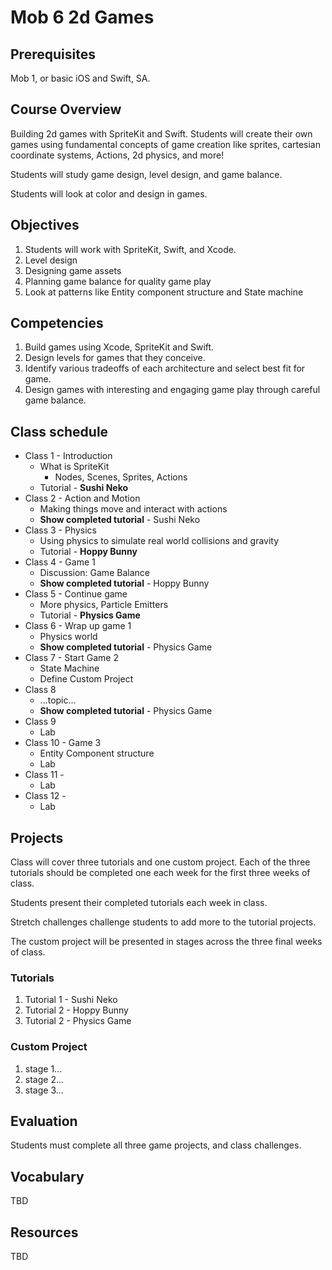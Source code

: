# Mob 6 2d Games

## Prerequisites

Mob 1, or basic iOS and Swift, SA.

## Course Overview

Building 2d games with SpriteKit and Swift. Students will create their own games
using fundamental concepts of game creation like sprites, cartesian coordinate
systems, Actions, 2d physics, and more!

Students will study game design, level design, and game balance.

Students will look at color and design in games.

## Objectives

1. Students will work with SpriteKit, Swift, and Xcode.
1. Level design
1. Designing game assets
1. Planning game balance for quality game play
1. Look at patterns like Entity component structure and State machine

## Competencies

1. Build games using Xcode, SpriteKit and Swift.
1. Design levels for games that they conceive.
1. Identify various tradeoffs of each architecture and select best fit for game.
1. Design games with interesting and engaging game play through careful game balance.

## Class schedule

- Class 1 - Introduction
  - What is SpriteKit
    - Nodes, Scenes, Sprites, Actions
  - Tutorial - **Sushi Neko**
- Class 2 - Action and Motion
  - Making things move and interact with actions
  - **Show completed tutorial** - Sushi Neko
- Class 3 - Physics
  - Using physics to simulate real world collisions and gravity
  - Tutorial - **Hoppy Bunny**
- Class 4 - Game 1
  - Discussion: Game Balance
  - **Show completed tutorial** - Hoppy Bunny
- Class 5 - Continue game
  - More physics, Particle Emitters
  - Tutorial - **Physics Game**
- Class 6 - Wrap up game 1
  - Physics world
  - **Show completed tutorial** - Physics Game
- Class 7 - Start Game 2
  - State Machine
  - Define Custom Project
- Class 8
  - ...topic...
  - **Show completed tutorial** - Physics Game
- Class 9
  - Lab
- Class 10 - Game 3
  - Entity Component structure
  - Lab
- Class 11 -
  - Lab
- Class 12 -
  - Lab

## Projects

Class will cover three tutorials and one custom project. Each of the
three tutorials should be completed one each week for the first three
weeks of class.

Students present their completed tutorials each week in class.

Stretch challenges challenge students to add more to the tutorial projects. 

The custom project will be presented in stages across the three final weeks
of class.

### Tutorials

1. Tutorial 1 - Sushi Neko
1. Tutorial 2 - Hoppy Bunny
1. Tutorial 2 - Physics Game

### Custom Project

1. stage 1...
1. stage 2...
1. stage 3...

## Evaluation

Students must complete all three game projects, and class challenges.

## Vocabulary

TBD

## Resources

TBD
